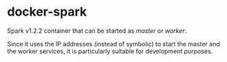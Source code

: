 # docker-spark

Spark v1.2.2 container that can be started as _master_ or _worker_. 

Since it uses the IP addresses (instead of symbolic) to start the master and the worker services, it is particularly suitable for development purposes.
